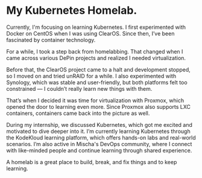 # My Kubernetes Homelab.

Currently, I'm focusing on learning Kubernetes. I first experimented with Docker on CentOS when I was using ClearOS. Since then, I’ve been fascinated by container technology.

For a while, I took a step back from homelabbing. That changed when I came across various DePin projects and realized I needed virtualization.

Before that, the ClearOS project came to a halt and development stopped, so I moved on and tried unRAID for a while. I also experimented with Synology, which was stable and user-friendly, but both platforms felt too constrained — I couldn’t really learn new things with them.

That’s when I decided it was time for virtualization with Proxmox, which opened the door to learning even more. Since Proxmox also supports LXC containers, containers came back into the picture as well.

During my internship, we discussed Kubernetes, which got me excited and motivated to dive deeper into it. I’m currently learning Kubernetes through the KodeKloud learning platform, which offers hands-on labs and real-world scenarios. I’m also active in Mischa's DevOps community, where I connect with like-minded people and continue learning through shared experience.

A homelab is a great place to build, break, and fix things and to keep learning.

